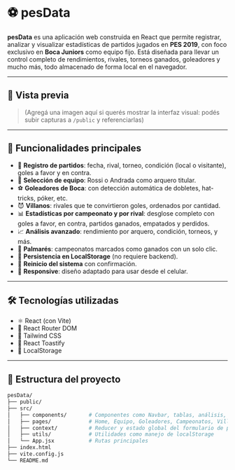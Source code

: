 # ⚽ pesData

**pesData** es una aplicación web construida en React que permite registrar, analizar y visualizar estadísticas de partidos jugados en **PES 2019**, con foco exclusivo en **Boca Juniors** como equipo fijo. Está diseñada para llevar un control completo de rendimientos, rivales, torneos ganados, goleadores y mucho más, todo almacenado de forma local en el navegador.

---

## 📸 Vista previa

> (Agregá una imagen aquí si querés mostrar la interfaz visual: podés subir capturas a `/public` y referenciarlas)

---

## 🚀 Funcionalidades principales

- 📆 **Registro de partidos**: fecha, rival, torneo, condición (local o visitante), goles a favor y en contra.
- 🧤 **Selección de equipo**: Rossi o Andrada como arquero titular.
- ⚽ **Goleadores de Boca**: con detección automática de dobletes, hat-tricks, póker, etc.
- 😈 **Villanos**: rivales que te convirtieron goles, ordenados por cantidad.
- 📊 **Estadísticas por campeonato y por rival**: desglose completo con goles a favor, en contra, partidos ganados, empatados y perdidos.
- 📈 **Análisis avanzado**: rendimiento por arquero, condición, torneos, y más.
- 👑 **Palmarés**: campeonatos marcados como ganados con un solo clic.
- 💾 **Persistencia en LocalStorage** (no requiere backend).
- 🔁 **Reinicio del sistema** con confirmación.
- 📱 **Responsive**: diseño adaptado para usar desde el celular.

---

## 🛠️ Tecnologías utilizadas

- ⚛️ React (con Vite)
- 🧩 React Router DOM
- 💨 Tailwind CSS
- 🍞 React Toastify
- 🧠 LocalStorage

---

## 📁 Estructura del proyecto

```bash
pesData/
├── public/
├── src/
│   ├── components/       # Componentes como Navbar, tablas, análisis, etc.
│   ├── pages/            # Home, Equipo, Goleadores, Campeonatos, Villanos, Palmares
│   ├── context/          # Reducer y estado global del formulario de partido
│   ├── utils/            # Utilidades como manejo de localStorage
│   └── App.jsx           # Rutas principales
├── index.html
├── vite.config.js
└── README.md
